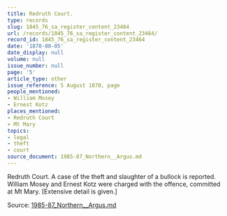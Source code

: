```yaml
---
title: Redruth Court.
type: records
slug: 1845_76_sa_register_content_23464
url: /records/1845_76_sa_register_content_23464/
record_id: 1845_76_sa_register_content_23464
date: '1870-08-05'
date_display: null
volume: null
issue_number: null
page: '5'
article_type: other
issue_reference: 5 August 1870, page
people_mentioned:
- William Mosey
- Ernest Kotz
places_mentioned:
- Redruth Court
- Mt Mary
topics:
- legal
- theft
- court
source_document: 1985-87_Northern__Argus.md
---
```


Redruth Court.  A case of the theft and slaughter of a bullock is reported.  William Mosey and Ernest Kotz were charged with the offence, committed at Mt Mary.  [Extensive detail is given.]

Source: [1985-87_Northern__Argus.md](/downloads/markdown/1985-87_Northern__Argus.md)
